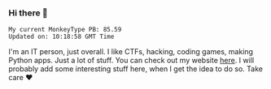 ### Hi there 👋
<!-- PB START -->
```
My current MonkeyType PB: 85.59
Updated on: 10:18:58 GMT Time
```
<!-- PB END -->
I'm an IT person, just overall. I like CTFs, hacking, coding games, making Python apps. Just a lot of stuff.
You can check out my website [here](https://skill3472.github.io/).
I will probably add some interesting stuff here, when I get the idea to do so. Take care ❤️
